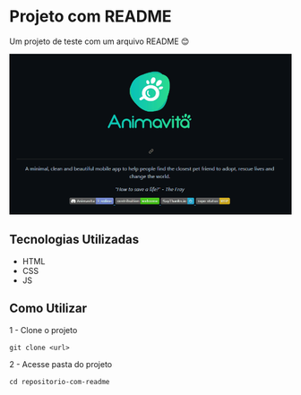 # Projeto com README
Um projeto de teste com um arquivo README 😊

[<img src="tela.gif" alt="gif tela inicial do projeto x">](https://google.com)

## Tecnologias Utilizadas

- HTML
- CSS
- JS

## Como Utilizar

1 - Clone o projeto
```
git clone <url>
```

2 - Acesse pasta do projeto
```
cd repositorio-com-readme
```
